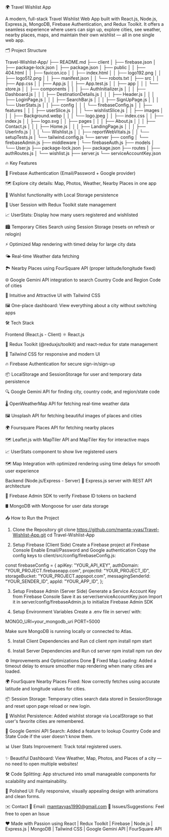 🌍 Travel Wishlist App

A modern, full-stack Travel Wishlist Web App built with React.js, Node.js, Express.js, MongoDB, Firebase Authentication, and Redux Toolkit.
It offers a seamless experience where users can sign up, explore cities, see weather, nearby places, maps, and maintain their own wishlist — all in one single web app.

🗂 Project Structure

Travel-Wishlist-App/
├── README.md
├── client
│ ├── firebase.json
│ ├── package-lock.json
│ ├── package.json
│ ├── public
│ │ ├── 404.html
│ │ ├── favicon.ico
│ │ ├── index.html
│ │ ├── logo192.png
│ │ ├── logo512.png
│ │ ├── manifest.json
│ │ └── robots.txt
│ ├── src
│ │ ├── App.css
│ │ ├── App.js
│ │ ├── App.test.js
│ │ ├── app
│ │ │ └── store.js
│ │ ├── components
│ │ │ ├── AuthInitializer.js
│ │ │ ├── Dashboard.js
│ │ │ ├── DestinationDetails.js
│ │ │ ├── Header.js
│ │ │ ├── LoginPage.js
│ │ │ ├── SearchBar.js
│ │ │ ├── SignUpPage.js
│ │ │ └── UserStats.js
│ │ ├── config
│ │ │ └── firebaseConfig.js
│ │ ├── features
│ │ │ ├── userSlice.js
│ │ │ └── wishlistSlice.js
│ │ ├── images
│ │ │ ├── Background.webp
│ │ │ └── logo.jpeg
│ │ ├── index.css
│ │ ├── index.js
│ │ ├── logo.svg
│ │ ├── pages
│ │ │ ├── About.js
│ │ │ ├── Contact.js
│ │ │ ├── Home.js
│ │ │ ├── LandingPage.js
│ │ │ ├── UserInfo.js
│ │ │ └── Wishlist.js
│ │ ├── reportWebVitals.js
│ │ └── setupTests.js
│ └── tailwind.config.js
└── server
├── config
│ └── firebaseAdmin.js
├── middleware
│ └── firebaseAuth.js
├── models
│ └── User.js
├── package-lock.json
├── package.json
├── routes
│ ├── authRoutes.js
│ └── wishlist.js
├── server.js
└── serviceAccountKey.json

🔥 Key Features

🔐 Firebase Authentication (Email/Password + Google provider)

🗺️ Explore city details: Map, Photos, Weather, Nearby Places in one app

🛒 Wishlist functionality with Local Storage persistence

🧠 User Session with Redux Toolkit state management

📈 UserStats: Display how many users registered and wishlisted

🏙️ Temporary Cities Search using Session Storage (resets on refresh or relogin)

⚡ Optimized Map rendering with timed delay for large city data

🌤️ Real-time Weather data fetching

🏞️ Nearby Places using FourSquare API (proper latitude/longitude fixed)

🌐 Google Gemini API integration to search Country Code and Region Code of cities

🎨 Intuitive and Attractive UI with Tailwind CSS

🖼️ One-place dashboard: View everything about a city without switching apps

🛠 Tech Stack

Frontend (React.js - Client)
⚛️ React.js

🎯 Redux Toolkit (@reduxjs/toolkit) and react-redux for state management

🧩 Tailwind CSS for responsive and modern UI

🔥 Firebase Authentication for secure sign-in/sign-up

📦 LocalStorage and SessionStorage for user and temporary data persistence

🔍 Google Gemini API for finding city, country code, and region/state code

🌡️ OpenWeatherMap API for fetching real-time weather data

🖼️ Unsplash API for fetching beautiful images of places and cities

🌍 Foursquare Places API for fetching nearby places

🗺️ Leaflet.js with MapTiler API and MapTiler Key for interactive maps

📈 UserStats component to show live registered users

🗺️ Map Integration with optimized rendering using time delays for smooth user experience

Backend (Node.js/Express - Server)
🚀 Express.js server with REST API architecture

🔐 Firebase Admin SDK to verify Firebase ID tokens on backend

🛢️ MongoDB with Mongoose for user data storage

📥 How to Run the Project

1. Clone the Repository
   git clone https://github.com/mamta-vyas/Travel-Wishlist-App.git
   cd Travel-Wishlist-App

2. Setup Firebase (Client Side)
   Create a Firebase project at Firebase Console
   Enable Email/Password and Google authentication
   Copy the config keys to client/src/config/firebaseConfig.js:

const firebaseConfig = {
apiKey: "YOUR_API_KEY",
authDomain: "YOUR_PROJECT.firebaseapp.com",
projectId: "YOUR_PROJECT_ID",
storageBucket: "YOUR_PROJECT.appspot.com",
messagingSenderId: "YOUR_SENDER_ID",
appId: "YOUR_APP_ID",
};

3. Setup Firebase Admin (Server Side)
   Generate a Service Account Key from Firebase Console
   Save it as server/serviceAccountKey.json
   Import it in server/config/firebaseAdmin.js to initialize Firebase Admin SDK

4. Setup Environment Variables
   Create a .env file in server/ with:

MONGO_URI=your_mongodb_uri
PORT=5000

Make sure MongoDB is running locally or connected to Atlas.

5. Install Client Dependencies and Run
   cd client
   npm install
   npm start

6. Install Server Dependencies and Run
   cd server
   npm install
   npm run dev

⚙️ Improvements and Optimizations Done
🧹 Fixed Map Loading: Added a timeout delay to ensure smoother map rendering when many cities are loaded.

🌍 FourSquare Nearby Places Fixed: Now correctly fetches using accurate latitude and longitude values for cities.

📦 Session Storage: Temporary cities search data stored in SessionStorage and reset upon page reload or new login.

🛒 Wishlist Persistence: Added wishlist storage via LocalStorage so that user's favorite cities are remembered.

🔎 Google Gemini API Search: Added a feature to lookup Country Code and State Code if the user doesn't know them.

📊 User Stats Improvement: Track total registered users.

✨ Beautiful Dashboard: View Weather, Map, Photos, and Places of a city — no need to open multiple websites!

🛠️ Code Splitting: App structured into small manageable components for scalability and maintainability.

🎨 Polished UI: Fully responsive, visually appealing design with animations and clean forms.

✉️ Contact
📧 Email: mamtavyas1990@gmail.com
📌 Issues/Suggestions: Feel free to open an Issue

❤️ Made with Passion using
React | Redux Toolkit | Firebase | Node.js | Express.js | MongoDB | Tailwind CSS | Google Gemini API | FourSquare API
